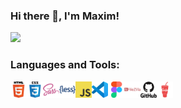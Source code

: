 ### Hi there 👋, I'm Maxim!

![](https://komarev.com/ghpvc/?username=doodle-sack-fd)

### Languages and Tools:

<img align="left" alt="HTML5" width="26px" src="https://raw.githubusercontent.com/github/explore/80688e429a7d4ef2fca1e82350fe8e3517d3494d/topics/html/html.png" />
<img align="left" alt="CSS3" width="26px" src="https://raw.githubusercontent.com/github/explore/80688e429a7d4ef2fca1e82350fe8e3517d3494d/topics/css/css.png" />
<img align="left" alt="Sass" width="26px" src="https://raw.githubusercontent.com/github/explore/80688e429a7d4ef2fca1e82350fe8e3517d3494d/topics/sass/sass.png" />
<img align="left" alt="less" width="26px" src="https://github.com/devicons/devicon/blob/master/icons/less/less-plain-wordmark.svg" />
<img align="left" alt="JavaScript" width="26px" src="https://raw.githubusercontent.com/github/explore/80688e429a7d4ef2fca1e82350fe8e3517d3494d/topics/javascript/javascript.png" />
<img align="left" alt="Visual Studio Code" width="26px" src="https://raw.githubusercontent.com/github/explore/80688e429a7d4ef2fca1e82350fe8e3517d3494d/topics/visual-studio-code/visual-studio-code.png" />
<img align="left" alt="less" width="26px" src="https://github.com/devicons/devicon/blob/master/icons/figma/figma-original.svg" />
<img align="left" alt="less" width="26px" src="https://github.com/devicons/devicon/blob/master/icons/filezilla/filezilla-plain-wordmark.svg" />
<img align="left" alt="less" width="26px" src="https://github.com/devicons/devicon/blob/master/icons/github/github-original-wordmark.svg" />
<img align="left" alt="less" width="26px" src="https://github.com/devicons/devicon/blob/master/icons/gulp/gulp-plain.svg" />


